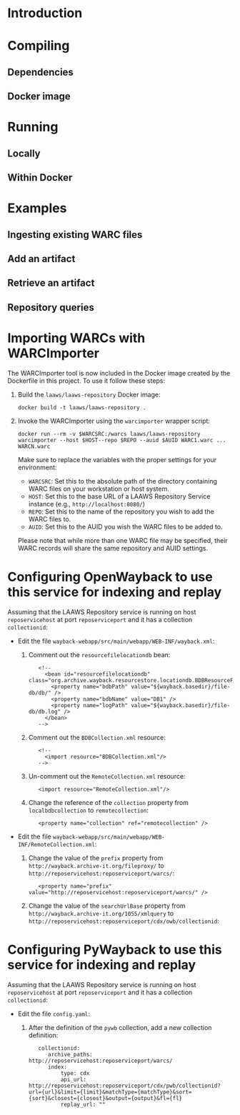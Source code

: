 # Introduction

# Compiling
## Dependencies
## Docker image

# Running
## Locally
## Within Docker

# Examples
## Ingesting existing WARC files
## Add an artifact
## Retrieve an artifact
## Repository queries

# Importing WARCs with WARCImporter
The WARCImporter tool is now included in the Docker image created by the Dockerfile in 
this project. To use it follow these steps:

1. Build the `laaws/laaws-repository` Docker image:

    `docker build -t laaws/laaws-repository .`
    
1. Invoke the WARCImporter using the `warcimporter` wrapper script:

    `docker run --rm -v $WARCSRC:/warcs laaws/laaws-repository warcimporter --host $HOST--repo $REPO --auid $AUID WARC1.warc ... WARCN.warc`

    Make sure to replace the variables with the proper settings for your environment:
    * `WARCSRC`: Set this to the absolute path of the directory containing WARC files on your workstation
    or host system.
    * `HOST`: Set this to the base URL of a LAAWS Repository Service instance (e.g., `http://localhost:8080/`)
    * `REPO`: Set this to the name of the repository you wish to add the WARC files to.
    * `AUID`: Set this to the AUID you wish the WARC files to be added to.
    
    Please note that while more than one WARC file may be specified, their WARC records will share the same
    repository and AUID settings.

# Configuring OpenWayback to use this service for indexing and replay
  Assuming that the LAAWS Repository service is running on host `reposervicehost` at port `reposerviceport` and it has a collection `collectionid`:
  
  * Edit the file `wayback-webapp/src/main/webapp/WEB-INF/wayback.xml`:
    1. Comment out the `resourcefilelocationdb` bean:

              <!--  
                <bean id="resourcefilelocationdb" class="org.archive.wayback.resourcestore.locationdb.BDBResourceFileLocationDB">  
                  <property name="bdbPath" value="${wayback.basedir}/file-db/db/" />  
                  <property name="bdbName" value="DB1" />  
                  <property name="logPath" value="${wayback.basedir}/file-db/db.log" />  
                </bean>  
              -->
    2. Comment out the `BDBCollection.xml` resource:

              <!--  
                <import resource="BDBCollection.xml"/>  
              -->
    3. Un-comment out the `RemoteCollection.xml` resource:

              <import resource="RemoteCollection.xml"/>
    4. Change the reference of the `collection` property from `localbdbcollection` to `remotecollection`:

              <property name="collection" ref="remotecollection" />
  
  * Edit the file `wayback-webapp/src/main/webapp/WEB-INF/RemoteCollection.xml`:
    1. Change the value of the `prefix` property from `http://wayback.archive-it.org/fileproxy/` to `http://reposervicehost:reposerviceport/warcs/`:

              <property name="prefix" value="http://reposervicehost:reposerviceport/warcs/" />
    2. Change the value of the `searchUrlBase` property from `http://wayback.archive-it.org/1055/xmlquery` to `http://reposervicehost:reposerviceport/cdx/owb/collectionid`:
              <property name="searchUrlBase" value="http://reposervicehost:reposerviceport/cdx/owb/collectionid" />

# Configuring PyWayback to use this service for indexing and replay
  Assuming that the LAAWS Repository service is running on host `reposervicehost` at port `reposerviceport` and it has a collection `collectionid`:
  
  * Edit the file `config.yaml`:
    1. After the definition of the `pywb` collection, add a new collection definition:

              collectionid:
                 archive_paths: http://reposervicehost:reposerviceport/warcs/
                 index:
                     type: cdx
                     api_url: http://reposervicehost:reposerviceport/cdx/pwb/collectionid?url={url}&limit={limit}&matchType={matchType}&sort={sort}&closest={closest}&output={output}&fl={fl}
                     replay_url: ""
  